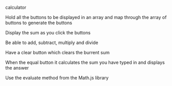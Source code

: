   c a l c u l a t o r 

Hold all the buttons to be displayed in an array and map through the array of buttons to generate the buttons

Display the sum as you click the buttons

Be able to add, subtract, multiply and divide

Have a clear button which clears the burrent sum

When the equal button it calculates the sum you have typed in and displays the answer

Use the evaluate method from the Math.js library

